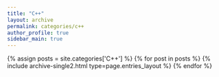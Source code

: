 ```yaml
---
title: "C++"
layout: archive
permalink: categories/c++
author_profile: true
sidebar_main: true
---
```


{% assign posts = site.categories['C++'] %}
{% for post in posts %} {% include archive-single2.html type=page.entries_layout %} {% endfor %}